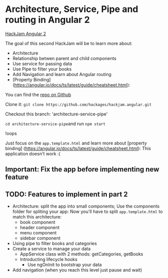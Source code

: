 # Architecture, Service, Pipe and routing in Angular 2

[HackJam Angular 2](hackjam.hackages.io)


The goal of this second HackJam will be to learn more about:
- Architecture
- Relationship betwen parent and child components
- Use service for passing data
- Use Pipe to filter your books
- Add Navigation and learn about Angular routing
- [Property Binding] (https://angular.io/docs/ts/latest/guide/cheatsheet.html):

You can find the [repo on Github](https://github.com/hackages/hackjam.angular.git)

Clone it: `git clone https://github.com/hackages/hackjam.angular.git`

Checkout this branch: 'architecture-service-pipe'

`cd architecture-service-pipe`and run `npm start`

!oops

Just focus on the `app.template.html` and learn more about [property binding] (https://angular.io/docs/ts/latest/guide/cheatsheet.html):
This application doesn't work :(

## Important: Fix the app before implementing new feature


## TODO: Features to implement in part 2
- Architecture: split the app into small components; Use the components folder for spliting your app:
  Now you'll have to split `app.template.html` to match this architecture:
    - book component
    - header component
    - menu component
    - sidebar component
- Using pipe to filter books and categories
- Create a service to manage your data
    - AppService class with 2 methods: getCategories, getBooks
    - Introducting lifecycle hooks
        - Use ngOnInit to bootstrap your data
- Add navigation (when you reach this level just pause and wait)



